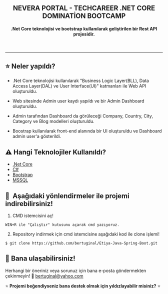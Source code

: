 <h2 align="center">NEVERA PORTAL - TECHCAREER .NET CORE DOMINATİON BOOTCAMP</h2>

  <h4 align="center">.Net Core teknolojisi ve bootstrap kullanılarak geliştirilen bir Rest API projesidir.</h4>

&nbsp;&nbsp;&nbsp;&nbsp;&nbsp;&nbsp;&nbsp;&nbsp;&nbsp;&nbsp;&nbsp;&nbsp;&nbsp;&nbsp;&nbsp;&nbsp;&nbsp;&nbsp;&nbsp;&nbsp;&nbsp;&nbsp;&nbsp;&nbsp;&nbsp;&nbsp;&nbsp;&nbsp;&nbsp;&nbsp;&nbsp;&nbsp;&nbsp;&nbsp;&nbsp;&nbsp;&nbsp;&nbsp;&nbsp;&nbsp;&nbsp;&nbsp;&nbsp;&nbsp;&nbsp;&nbsp;&nbsp;&nbsp;&nbsp;&nbsp;&nbsp;&nbsp;&nbsp;&nbsp;&nbsp;&nbsp;&nbsp;&nbsp;&nbsp;&nbsp;&nbsp;&nbsp;&nbsp;&nbsp;&nbsp;&nbsp;&nbsp;&nbsp;&nbsp;&nbsp;&nbsp;&nbsp;&nbsp;&nbsp;&nbsp;

---

## :star: Neler yapıldı?
- .Net Core teknolojisi kullanılarak "Business Logic Layer(BLL), Data Access Layer(DAL) ve User Interface(UI)" katmanları ile Web API oluşturuldu. 

- Web sitesinde Admin user kaydı yapıldı ve bir Admin Dashboard oluşturuldu. 

- Admin tarafından Dashboard da görüleceği Company, Country, City, Category ve Blog modelleri oluşturuldu. 

- Boostrap kullanılarak front-end alanında bir UI oluşturuldu ve Dashboard admin user'a gösterildi.

## :warning: Hangi Teknolojiler Kullanıldı?

- [.Net Core](https://dotnet.microsoft.com/en-us/)
- [C#](https://learn.microsoft.com/en-us/dotnet/csharp/)
- [Bootstrap](https://getbootstrap.com)
- [MSSQL](https://www.microsoft.com/en-us/sql-server/sql-server-downloads)

## 🚀&nbsp; Aşağıdaki yönlendirmeler ile projemi indirebilirsiniz!
1. CMD istemcisini aç!
```
WIN+R ile "Çalıştır" kutusunu açarak cmd yazıyoruz.
```
2. Repository indirmek için cmd istemcisine aşağıdaki kod ile clone işlemi!
```
$ git clone https://github.com/bertuginal/Etiya-Java-Spring-Boot.git
```

## :clap: Bana ulaşabilirsiniz!
Herhangi bir öneriniz veya sorunuz için bana e-posta göndermekten çekinmeyin! :email: bertuginal@yahoo.com

:star: <b>Projemi beğendiyseniz bana destek olmak için yıldızlayabilir misiniz?</b> :star:


